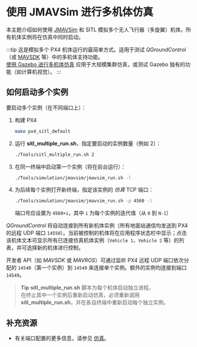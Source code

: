 # 使用 JMAVSim 进行多机体仿真

本主题介绍如何使用 [JMAVSim](../sim_jmavsim/index.md) 和 SITL 模拟多个无人飞行器（多旋翼）机体。所有机体实例将在仿真中同时启动。

:::tip
这是模拟多个 PX4 机体运行的最简单方式。适用于测试 _QGroundControl_（或 [MAVSDK](https://mavsdk.mavlink.io/) 等）中的多机体支持功能。  
[使用 Gazebo 进行多机体仿真](../simulation/multi-vehicle-simulation.md) 应用于大规模集群仿真，或测试 Gazebo 独有的功能（如计算机视觉）。
:::

## 如何启动多个实例

要启动多个实例（在不同端口上）：

1. 构建 PX4

   ```sh
   make px4_sitl_default
   ```

1. 运行 **sitl_multiple_run.sh**，指定要启动的实例数量（例如 2）：

   ```sh
   ./Tools/sitl_multiple_run.sh 2
   ```

1. 在同一终端中启动第一个实例（将在前台运行）：

   ```sh
   ./Tools/simulation/jmavsim/jmavsim_run.sh -l
   ```

1. 为后续每个实例打开新终端，指定该实例的 _仿真_ TCP 端口：

   ```sh
   ./Tools/simulation/jmavsim/jmavsim_run.sh -p 4560 -l
   ```

   端口号应设置为 `4560+i`，其中 `i` 为每个实例的迭代值（从 `0` 到 `N-1`）

_QGroundControl_ 将自动连接到所有新机体实例（所有地面站通信均发送到 PX4 的远程 UDP 端口 `14550`）。当前被控制的机体将在应用程序状态栏中显示；点击该机体文本可显示所有已连接仿真机体实例（`Vehicle 1`、`Vehicle 2` 等）的列表，并可选择新的机体进行控制。

开发者 API（如 _MAVSDK_ 或 _MAVROS_）可通过监听 PX4 远程 UDP 端口依次分配的 `14540`（第一个实例）到 `14549` 来连接单个实例。额外的实例均连接到端口 `14549`。

> **Tip** **sitl_multiple_run.sh** 脚本为每个机体启动独立进程。  
> 在终止其中一个实例后重新启动仿真，必须重新调用 **sitl_multiple_run.sh**，并在各自终端中重新启动每个独立实例。

## 补充资源

- 有关端口配置的更多信息，请参见 [仿真](../simulation/index.md)。